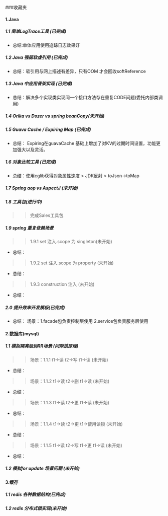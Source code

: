 ###收藏夹
#### 1.Java
##### 1.1 简单LogTrace工具 (已完成)
* 总结:单体应用使用追踪日志效果好
##### 1.2 Java 强弱软虚引用 (已完成)
* 总结：软引用与网上描述有差异，只有OOM 才会回收softReference
##### 1.3 Java 中应用骨架实现 (已完成)
* 总结：解决多个实现类实现同一个接口方法存在重复CODE问题(委托内部类调用)
##### 1.4 Orika vs Dozer vs spring beanCopy(未开始)
##### 1.5 Guava Cache / Expiring Map (已完成)
* 总结： Expiring在guavaCache 基础上增加了对KV的过期时间设置，功能更加强大以及灵活。
##### 1.6 对象比较工具 (已完成)  
* 总结：使用cglib获得对象属性速度 > JDK反射 > toJson->toMap 
##### 1.7 Spring aop vs AspectJ (未开始)
  
##### 1.8 工具包(进行中)
> > 完成Sales工具包    

##### 1.9 spring 重复依赖场景
> > 1.9.1 set 注入.scope 为 singleton(未开始)
* 总结： 
> > 1.9.2 set 注入.scope 为 property (未开始)
* 总结： 
> > 1.9.3 construction 注入 (未开始)
* 总结： 
##### 2.0 提升效率开发模板(已完成)
* 总结： 场景：1.facade包负责控制层使用 
             2.service包负责服务层使用 

#### 2.数据库(mysql)  
##### 1.1 模拟隔离级别RR场景 (间隙锁原理) 
> > 场景：1.1.1 t1->读 t2->写 t1->读 (未开始)
* 总结： 
> > 场景：1.1.2 t1->读 t2->删 t1->读 (未开始)
* 总结：  
> > 场景：1.1.3 t1->读 t2->更 t1->读 (未开始)
* 总结： 
> > 场景：1.1.4 t1->读 t2->更 t1->使用读锁 (未开始)
* 总结： 
> > 场景：1.1.5 t1->读 t2->写 t1->更 t1->读 (未开始)
* 总结： 

##### 1.2 模拟for update 场景问题 (未开始)

#### 3.缓存
##### 1.1 redis 各种数据结构(已完成)

##### 1.2 redis 分布式锁实现(未开始) 
        





